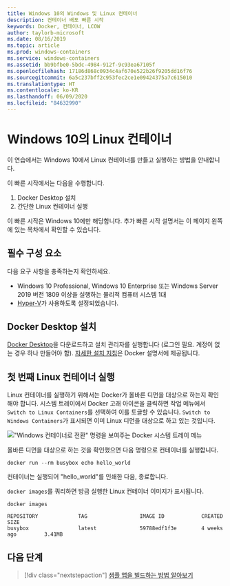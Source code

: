 ```yaml
---
title: Windows 10의 Windows 및 Linux 컨테이너
description: 컨테이너 배포 빠른 시작
keywords: Docker, 컨테이너, LCOW
author: taylorb-microsoft
ms.date: 08/16/2019
ms.topic: article
ms.prod: windows-containers
ms.service: windows-containers
ms.assetid: bb9bfbe0-5bdc-4984-912f-9c93ea67105f
ms.openlocfilehash: 17186d868c0934c4af670e522b26f9205dd16f76
ms.sourcegitcommit: 6a5c237bff2c953fec2ce1e09424375a7c615010
ms.translationtype: HT
ms.contentlocale: ko-KR
ms.lasthandoff: 06/09/2020
ms.locfileid: "84632990"
---
```

# <a name="linux-containers-on-windows-10"></a>Windows 10의 Linux 컨테이너

이 연습에서는 Windows 10에서 Linux 컨테이너를 만들고 실행하는 방법을 안내합니다.

이 빠른 시작에서는 다음을 수행합니다.

1. Docker Desktop 설치
2. 간단한 Linux 컨테이너 실행

이 빠른 시작은 Windows 10에만 해당합니다. 추가 빠른 시작 설명서는 이 페이지 왼쪽에 있는 목차에서 확인할 수 있습니다.

## <a name="prerequisites"></a>필수 구성 요소

다음 요구 사항을 충족하는지 확인하세요.
- Windows 10 Professional, Windows 10 Enterprise 또는 Windows Server 2019 버전 1809 이상을 실행하는 물리적 컴퓨터 시스템 1대
- [Hyper-V](https://docs.microsoft.com/virtualization/hyper-v-on-windows/reference/hyper-v-requirements)가 사용하도록 설정되었습니다. 

## <a name="install-docker-desktop"></a>Docker Desktop 설치

[Docker Desktop](https://store.docker.com/editions/community/docker-ce-desktop-windows)을 다운로드하고 설치 관리자를 실행합니다 (로그인 필요. 계정이 없는 경우 하나 만들어야 함). [자세한 설치 지침](https://docs.docker.com/docker-for-windows/install)은 Docker 설명서에 제공됩니다.

## <a name="run-your-first-linux-container"></a>첫 번째 Linux 컨테이너 실행

Linux 컨테이너를 실행하기 위해서는 Docker가 올바른 디먼을 대상으로 하는지 확인해야 합니다. 시스템 트레이에서 Docker 고래 아이콘을 클릭하면 작업 메뉴에서 `Switch to Linux Containers`를 선택하여 이를 토글할 수 있습니다. `Switch to Windows Containers`가 표시되면 이미 Linux 디먼을 대상으로 하고 있는 것입니다.

!["Windows 컨테이너로 전환" 명령을 보여주는 Docker 시스템 트레이 메뉴](./media/switchDaemon.png)

올바른 디먼을 대상으로 하는 것을 확인했으면 다음 명령으로 컨테이너를 실행합니다.

```console
docker run --rm busybox echo hello_world
```

컨테이너는 실행되어 "hello_world"를 인쇄한 다음, 종료합니다. 

`docker images`를 쿼리하면 방금 실행한 Linux 컨테이너 이미지가 표시됩니다.

```console
docker images

REPOSITORY             TAG                 IMAGE ID            CREATED             SIZE
busybox                latest              59788edf1f3e        4 weeks ago         3.41MB
```

## <a name="next-steps"></a>다음 단계

> [!div class="nextstepaction"]
> [샘플 앱을 빌드하는 방법 알아보기](./building-sample-app.md)
